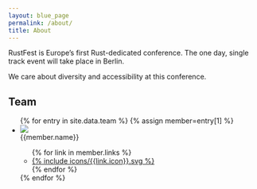 ```yaml
---
layout: blue_page
permalink: /about/
title: About
---
```


RustFest is Europe’s first Rust-dedicated conference. The one day, single track event will take place in Berlin.

We care about diversity and accessibility at this conference.

<section>
  <h2>Team</h2>
  <ul class="team">
    {% for entry in site.data.team %}
      {% assign member=entry[1] %}
      <li>
        <img src="/assets/team/{{member.thumbnailUrl}}" />
        <div class="info">
          <span class="name">{{member.name}}</span>
          <ul class="links">
            {% for link in member.links %}
              <li><a href="{{link.link}}" target="_blank" title="{{link.title}}">{% include icons/{{link.icon}}.svg %}</a></li>
            {% endfor %}
          </ul>
        </div>
      </li>
    {% endfor %}
  </ul>
</section>

